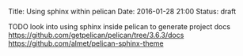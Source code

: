 Title: Using sphinx within pelican
Date: 2016-01-28 21:00
Status: draft

TODO
look into using sphinx inside pelican to generate project docs
https://github.com/getpelican/pelican/tree/3.6.3/docs
https://github.com/almet/pelican-sphinx-theme
